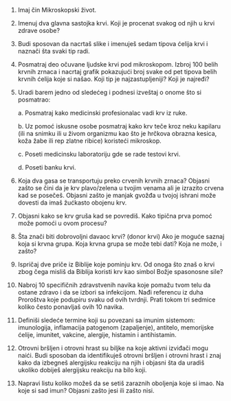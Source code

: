 1.  Imaj čin Mikroskopski život.

2.  Imenuj dva glavna sastojka krvi. Koji je procenat svakog od njih u
    krvi zdrave osobe?

3.  Budi sposovan da nacrtaš slike i imenuješ sedam tipova ćelija krvi i
    naznači šta svaki tip radi.

4.  Posmatraj deo očuvane ljudske krvi pod mikroskopom. Izbroj 100 belih
    krvnih zrnaca i nacrtaj grafik pokazujući broj svake od pet tipova
    belih krvnih ćelija koje si našao. Koji tip je najzastupljeniji?
    Koji je najređi?

5.  Uradi barem jedno od sledećeg i podnesi izveštaj o onome što si
    posmatrao:

    a.  Posmatraj kako medicinski profesionalac vadi krv iz ruke.

    b.  Uz pomoć iskusne osobe posmatraj kako krv teče kroz neku
        kapilaru (ili na snimku ili u živom organizmu kao što je hrčkova
        obrazna kesica, koža žabe ili rep zlatne ribice) koristeći
        mikroskop.

    c.  Poseti medicinsku laboratoriju gde se rade testovi krvi.

    d.  Poseti banku krvi.

6.  Koja dva gasa se transportuju preko crvenih krvnih zrnaca? Objasni
    zašto se čini da je krv plavo/zelena u tvojim venama ali je izrazito
    crvena kad se posečeš. Objasni zašto je manjak gvožđa u tvojoj
    ishrani može dovesti da imaš žućkasto obojenu krv.

7.  Objasni kako se krv gruša kad se povrediš. Kako tipična prva pomoć
    može pomoći u ovom procesu?

8.  Šta znači biti dobrovoljni davaoc krvi? (donor krvi) Ako je moguće
    saznaj koja si krvna grupa. Koja krvna grupa se može tebi dati? Koja
    ne može, i zašto?

9.  Ispričaj dve priče iz Biblije koje pominju krv. Od onoga što znaš o
    krvi zbog čega misliš da Biblija koristi krv kao simbol Božje
    spasonosne sile?

10. Nabroj 10 specifičnih zdravstvenih navika koje pomažu tvom telu da
    ostane zdravo i da se izbori sa infekcijom. Nađi referencu iz duha
    Proroštva koje podupiru svaku od ovih tvrdnji. Prati tokom tri
    sedmice koliko često ponavljaš ovih 10 navika.

11. Definiši sledeće termine koji su povezani sa imunim sistemom:
    imunologija, inflamacija patogenom (zapaljenje), antitelo,
    memorijske ćelije, imunitet, vakcine, alergije, histamin i
    antihistamin.

12. Otrovni bršljen i otrovni hrast su biljke na koje aktivni izviđači
    mogu naići. Budi sposoban da identifikuješ otrovni bršljen i otrovni
    hrast i znaj kako da izbegneš alergijsku reakciju na njih i objasni
    šta da uradiš ukoliko dobiješ alergijsku reakciju na bilo koji.

13. Napravi listu koliko možeš da se setiš zaraznih oboljenja koje si
    imao. Na koje si sad imun? Objasni zašto jesi ili zašto nisi.
